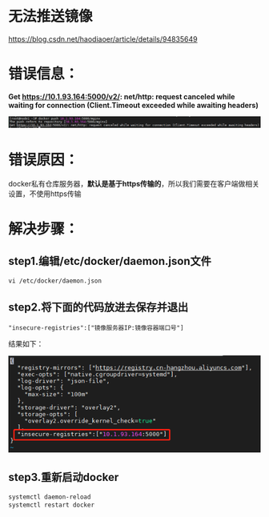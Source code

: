 # 无法推送镜像
https://blog.csdn.net/haodiaoer/article/details/94835649

# 错误信息：

**Get https://10.1.93.164:5000/v2/: net/http: request canceled while waiting for connection (Client.Timeout exceeded while awaiting headers)**

![](../images/无法推送镜像/k8s-push-image-refused.png)

# 错误原因：

docker私有仓库服务器，**默认是基于https传输的**，所以我们需要在客户端做相关设置，不使用https传输

# 解决步骤：

## step1.编辑/etc/docker/daemon.json文件

```linux
vi /etc/docker/daemon.json
```

## step2.将下面的代码放进去保存并退出

```linux
"insecure-registries":["镜像服务器IP:镜像容器端口号"]
```

结果如下：

![](../images/无法推送镜像/k8s-push-image-refused-2.png)

## step3.重新启动docker

```linux
systemctl daemon-reload
systemctl restart docker
```

